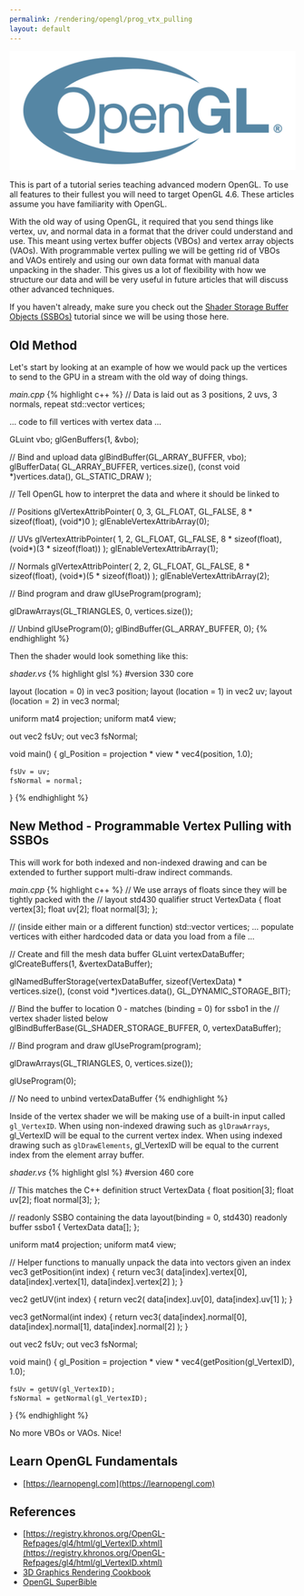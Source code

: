 ```yaml
---
permalink: /rendering/opengl/prog_vtx_pulling
layout: default
---
```


![ogl](/assets/opengl.png)

This is part of a tutorial series teaching advanced modern OpenGL. To use all features to their fullest you will need to target OpenGL 4.6. These articles assume you have familiarity with OpenGL.

With the old way of using OpenGL, it required that you send things like vertex, uv, and normal data in a format that the driver could understand and use. This meant using vertex buffer objects (VBOs) and vertex array objects (VAOs). With programmable vertex pulling we will be getting rid of VBOs and VAOs entirely and using our own data format with manual data unpacking in the shader. This gives us a lot of flexibility with how we structure our data and will be very useful in future articles that will discuss other advanced techniques.

If you haven't already, make sure you check out the [Shader Storage Buffer Objects (SSBOs)](/rendering/opengl/ssbos) tutorial since we will be using those here.

## Old Method

Let's start by looking at an example of how we would pack up the vertices to send to the GPU in a stream with the old way of doing things.

*main.cpp*
{% highlight c++ %}
// Data is laid out as 3 positions, 2 uvs, 3 normals, repeat
std::vector<float> vertices;

... code to fill vertices with vertex data ...

GLuint vbo;
glGenBuffers(1, &vbo);

// Bind and upload data
glBindBuffer(GL_ARRAY_BUFFER, vbo);  
glBufferData(
    GL_ARRAY_BUFFER, 
    vertices.size(), 
    (const void *)vertices.data(), 
    GL_STATIC_DRAW
);

// Tell OpenGL how to interpret the data and where it should be linked to

// Positions
glVertexAttribPointer(
    0, 3, GL_FLOAT, GL_FALSE, 8 * sizeof(float), (void*)0
);
glEnableVertexAttribArray(0);

// UVs
glVertexAttribPointer(
    1, 2, GL_FLOAT, GL_FALSE, 8 * sizeof(float), (void*)(3 * sizeof(float))
);
glEnableVertexAttribArray(1);

// Normals
glVertexAttribPointer(
    2, 2, GL_FLOAT, GL_FALSE, 8 * sizeof(float), (void*)(5 * sizeof(float))
);
glEnableVertexAttribArray(2);

// Bind program and draw
glUseProgram(program);

glDrawArrays(GL_TRIANGLES, 0, vertices.size());

// Unbind
glUseProgram(0);
glBindBuffer(GL_ARRAY_BUFFER, 0);
{% endhighlight %}

Then the shader would look something like this:

*shader.vs*
{% highlight glsl %}
#version 330 core

layout (location = 0) in vec3 position;
layout (location = 1) in vec2 uv;
layout (location = 2) in vec3 normal;

uniform mat4 projection;
uniform mat4 view;

out vec2 fsUv;
out vec3 fsNormal;

void main()
{
    gl_Position = projection * view * vec4(position, 1.0);

    fsUv = uv;
    fsNormal = normal;
}
{% endhighlight %}

## New Method - Programmable Vertex Pulling with SSBOs

This will work for both indexed and non-indexed drawing and can be extended to further support multi-draw indirect commands.

*main.cpp*
{% highlight c++ %}
// We use arrays of floats since they will be tightly packed with the
// layout std430 qualifier
struct VertexData {
    float vertex[3];
    float uv[2];
    float normal[3];
};

// (inside either main or a different function)
std::vector<VertexData> vertices;
... populate vertices with either hardcoded data or data you load from a file ...

// Create and fill the mesh data buffer
GLuint vertexDataBuffer;
glCreateBuffers(1, &vertexDataBuffer);

glNamedBufferStorage(vertexDataBuffer, 
                     sizeof(VertexData) * vertices.size(),
                     (const void *)vertices.data(), 
                     GL_DYNAMIC_STORAGE_BIT);

// Bind the buffer to location 0 - matches (binding = 0) for ssbo1 in the
// vertex shader listed below
glBindBufferBase(GL_SHADER_STORAGE_BUFFER, 0, vertexDataBuffer);

// Bind program and draw
glUseProgram(program);

glDrawArrays(GL_TRIANGLES, 0, vertices.size());

glUseProgram(0);

// No need to unbind vertexDataBuffer
{% endhighlight %}

Inside of the vertex shader we will be making use of a built-in input called `gl_VertexID`. When using non-indexed drawing such as `glDrawArrays`, gl_VertexID will be equal to the current vertex index. When using indexed drawing such as `glDrawElements`, gl_VertexID will be equal to the current index from the element array buffer.

*shader.vs*
{% highlight glsl %}
#version 460 core

// This matches the C++ definition
struct VertexData {
    float position[3];
    float uv[2];
    float normal[3];
};

// readonly SSBO containing the data
layout(binding = 0, std430) readonly buffer ssbo1 {
    VertexData data[];
};

uniform mat4 projection;
uniform mat4 view;

// Helper functions to manually unpack the data into vectors given an index
vec3 getPosition(int index) {
    return vec3(
        data[index].vertex[0], 
        data[index].vertex[1], 
        data[index].vertex[2]
    );
}

vec2 getUV(int index) {
    return vec2(
        data[index].uv[0], 
        data[index].uv[1]
    );
}

vec3 getNormal(int index) {
    return vec3(
        data[index].normal[0], 
        data[index].normal[1], 
        data[index].normal[2]
    );
}

out vec2 fsUv;
out vec3 fsNormal;

void main()
{
    gl_Position = projection * view * vec4(getPosition(gl_VertexID), 1.0);

    fsUv = getUV(gl_VertexID);
    fsNormal = getNormal(gl_VertexID);
}
{% endhighlight %}

No more VBOs or VAOs. Nice!

## Learn OpenGL Fundamentals
* [https://learnopengl.com](https://learnopengl.com)

## References
* [https://registry.khronos.org/OpenGL-Refpages/gl4/html/gl_VertexID.xhtml](https://registry.khronos.org/OpenGL-Refpages/gl4/html/gl_VertexID.xhtml)
* [3D Graphics Rendering Cookbook](https://www.amazon.com/Graphics-Rendering-Cookbook-comprehensive-algorithms/dp/1838986197)
* [OpenGL SuperBible](https://www.amazon.com/OpenGL-Superbible-Comprehensive-Tutorial-Reference/dp/0672337479)